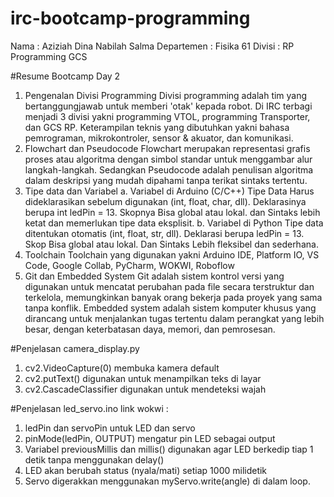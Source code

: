 # irc-bootcamp-programming
Nama : Aziziah Dina Nabilah Salma
Departemen : Fisika 61
Divisi : RP Programming GCS

#Resume Bootcamp Day 2
1. Pengenalan Divisi Programming
   Divisi programming adalah tim yang bertanggungjawab untuk memberi 'otak' kepada robot. Di IRC terbagi menjadi 3 divisi yakni programming VTOL, programming Transporter, dan GCS RP. Keterampilan teknis yang dibutuhkan yakni bahasa pemrograman, mikrokontroler, sensor & akuator, dan komunikasi.
2. Flowchart dan Pseudocode
   Flowchart merupakan representasi grafis proses atau algoritma dengan simbol standar untuk menggambar alur langkah-langkah. Sedangkan Pseudocode adalah penulisan algoritma dalam deskripsi yang mudah dipahami tanpa terikat sintaks tertentu.
3. Tipe data dan Variabel
a. Variabel di Arduino (C/C++)
  Tipe Data Harus dideklarasikan sebelum digunakan (int, float, char, dll). Deklarasinya berupa int ledPin = 13. Skopnya Bisa global atau lokal. dan Sintaks lebih ketat dan memerlukan tipe data eksplisit.
b. Variabel di Python
Tipe data ditentukan otomatis (int, float, str, dll). Deklarasi berupa ledPin = 13. Skop Bisa global atau lokal. Dan Sintaks Lebih fleksibel dan sederhana.
4. Toolchain
   Toolchain yang digunakan yakni Arduino IDE, Platform IO, VS Code, Google Collab, PyCharm, WOKWI, Roboflow
5. Git dan Embedded System
   Git adalah sistem kontrol versi yang digunakan untuk mencatat perubahan pada file secara terstruktur dan terkelola, memungkinkan banyak orang bekerja pada proyek yang sama tanpa konflik.
   Embedded system adalah sistem komputer khusus yang dirancang untuk menjalankan tugas tertentu dalam perangkat yang lebih besar, dengan keterbatasan daya, memori, dan pemrosesan.

#Penjelasan camera_display.py
1. cv2.VideoCapture(0) membuka kamera default
2. cv2.putText() digunakan untuk menampilkan teks di layar
3. cv2.CascadeClassifier digunakan untuk mendeteksi wajah


#Penjelasan led_servo.ino
link wokwi : 
1. ledPin dan servoPin untuk LED dan servo
2. pinMode(ledPin, OUTPUT) mengatur pin LED sebagai output
3. Variabel previousMillis dan millis() digunakan agar LED berkedip tiap 1 detik tanpa menggunakan delay()
4. LED akan berubah status (nyala/mati) setiap 1000 milidetik
5. Servo digerakkan menggunakan myServo.write(angle) di dalam loop.
